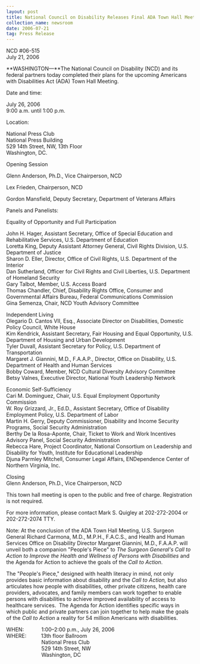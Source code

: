```yaml
---
layout: post
title: National Council on Disability Releases Final ADA Town Hall Meeting Agenda
collection_name: newsroom
date: 2006-07-21
tag: Press Release
---
```

NCD #06-515\
July 21, 2006 

**WASHINGTON—**The National Council on Disability (NCD) and its federal partners today completed their plans for the upcoming Americans with Disabilities Act (ADA) Town Hall Meeting.

Date and time:

July 26, 2006\
9:00 a.m. until 1:00 p.m.

Location:

National Press Club\
National Press Building\
529 14th Street, NW, 13th Floor\
Washington, DC.

Opening Session

Glenn Anderson, Ph.D., Vice Chairperson, NCD

Lex Frieden, Chairperson, NCD

Gordon Mansfield, Deputy Secretary, Department of Veterans Affairs

Panels and Panelists:

Equality of Opportunity and Full Participation

John H. Hager, Assistant Secretary, Office of Special Education and Rehabilitative Services, U.S. Department of Education\
Loretta King, Deputy Assistant Attorney General, Civil Rights Division, U.S. Department of Justice\
Sharon D. Eller, Director, Office of Civil Rights, U.S. Department of the Interior\
Dan Sutherland, Officer for Civil Rights and Civil Liberties, U.S. Department of Homeland Security  \
Gary Talbot, Member, U.S. Access Board\
Thomas Chandler, Chief, Disability Rights Office, Consumer and Governmental Affairs Bureau, Federal Communications Commission\
Gina Semenza, Chair, NCD Youth Advisory Committee

Independent Living\
Olegario D. Cantos VII, Esq., Associate Director on Disabilities, Domestic Policy Council, White House\
Kim Kendrick, Assistant Secretary, Fair Housing and Equal Opportunity, U.S. Department of Housing and Urban Development  \
Tyler Duvall, Assistant Secretary for Policy, U.S. Department of Transportation \
Margaret J. Giannini, M.D., F.A.A.P., Director, Office on Disability, U.S. Department of Health and Human Services  \
Bobby Coward, Member, NCD Cultural Diversity Advisory Committee\
Betsy Valnes, Executive Director, National Youth Leadership Network

Economic Self-Sufficiency\
Cari M. Dominguez, Chair, U.S. Equal Employment Opportunity Commission  \
W. Roy Grizzard, Jr., Ed.D., Assistant Secretary, Office of Disability Employment Policy, U.S. Department of Labor  \
Martin H. Gerry, Deputy Commissioner, Disability and Income Security Programs, Social Security Administration  \
Berthy De la Rosa-Aponte, Chair, Ticket to Work and Work Incentives Advisory Panel, Social Security Administration  \
Rebecca Hare, Project Coordinator, National Consortium on Leadership and Disability for Youth, Institute for Educational Leadership      \
Djuna Parmley Mitchell, Consumer Legal Affairs, ENDependence Center of Northern Virginia, Inc.

Closing\
Glenn Anderson, Ph.D., Vice Chairperson, NCD

This town hall meeting is open to the public and free of charge. Registration is not required.

For more information, please contact Mark S. Quigley at 202-272-2004 or 202-272-2074 TTY.

Note: At the conclusion of the ADA Town Hall Meeting, U.S. Surgeon General Richard Carmona, M.D., M.P.H., F.A.C.S., and Health and Human Services Office on Disability Director Margaret Giannini, M.D., F.A.A.P. will unveil both a companion "People's Piece" to *The Surgeon General's Call to Action to Improve the Health and Wellness of Persons with Disabilities* and the Agenda for Action to achieve the goals of the *Call to Action*.

The "People's Piece," designed with health literacy in mind, not only provides basic information about disability and the *Call to Action,* but also articulates how people with disabilities, other private citizens, health care providers, advocates, and family members can work together to enable persons with disabilities to achieve improved availability of access to healthcare services.  The Agenda for Action identifies specific ways in which public and private partners can join together to help make the goals of the *Call to Action* a reality for 54 million Americans with disabilities.

WHEN:            1:00–2:00 p.m., July 26, 2006\
WHERE:          13th floor Ballroom\
                        National Press Club\
                        529 14th Street, NW\
                        Washington, DC